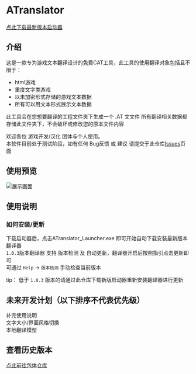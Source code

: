 # ATranslator
 [点此下载最新版本启动器](https://github.com/MoyouDE/ATranslator-Homepage/releases/download/1.1.0/ATranslator_Launcher.zip)

## 介绍
这是一款专为游戏文本翻译设计的免费CAT工具，此工具的使用翻译对象包括且不限于：
- html游戏
- 重度文字类游戏
- 以未加密形式存储的游戏文本数据
- 所有可以用文本形式展示文本数据


此工具会在您想要翻译的工程文件夹下生成一个 .AT 文文件 所有翻译相关数据都存储此文件夹下，不会破坏或修改您的原本文件内容
  
欢迎各位 游戏开发/汉化 团体与个人使用。  
本软件目前处于测试阶段，如有任何 Bug反馈 或 建议 请提交于此仓库[Issues](https://github.com/MoyouDE/ATranslator-Homepage/issues)页面

## 使用预览
![展示画面](https://github.com/MoyouDE/ATranslator-Release/assets/44468640/1142acb2-428e-4c4e-8d1e-32d89246e34c)

## 使用说明  
### 如何安装/更新
下载启动器后，点击ATranslator_Launcher.exe 即可开始自动下载安装最新版本翻译器  
`1.0.3`版本翻译器 支持 版本检测 及 自动更新，翻译器开启后按照指引点击更新即可  
可通过 `Help` -> `版本检测` 手动检查当前版本  

tip： 低于 `1.0.3` 版本的请通过此仓库下载新版启动器重新安装翻译器进行更新

## 未来开发计划（以下排序不代表优先级）  
补完使用说明    
文字大小/界面风格切换  
本地翻译模型  

## 查看历史版本
[点此前往包体仓库](https://github.com/MoyouDE/ATranslator-Release/releases)
